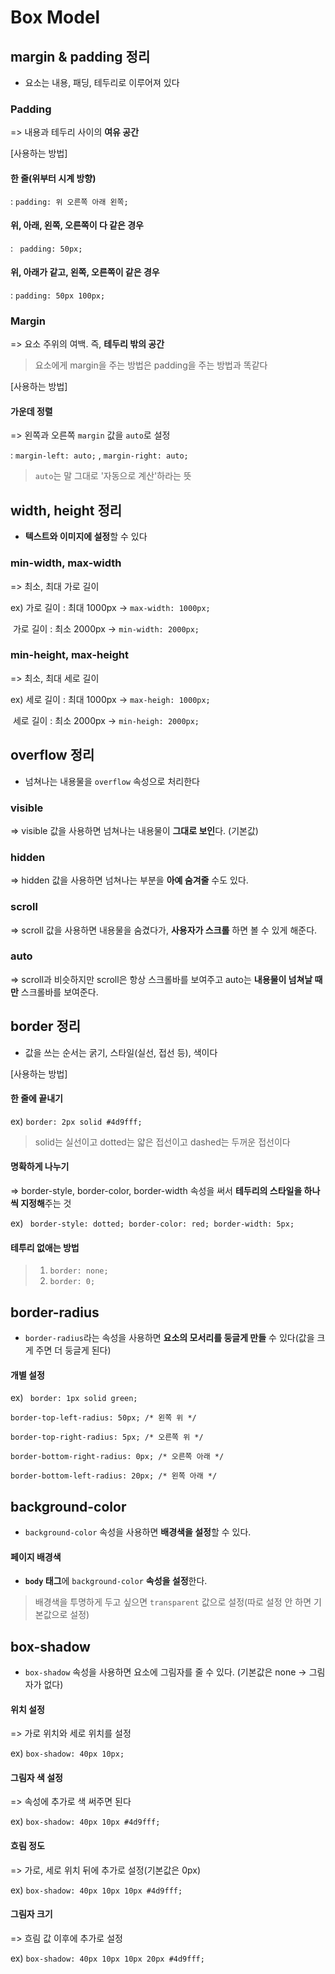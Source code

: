 # Box Model

## margin & padding 정리

* 요소는 내용, 패딩, 테두리로 이루어져 있다

### Padding

=> 내용과 테두리 사이의 **여유 공간**

[사용하는 방법]

#### 한 줄(위부터 시계 방향)

:  `padding: 위 오른쪽 아래 왼쪽;` 

#### 위, 아래, 왼쪽, 오른쪽이 다 같은 경우

:  ` padding: 50px;` 

#### 위, 아래가 같고, 왼쪽, 오른쪽이 같은 경우

: `padding: 50px 100px;` 

### Margin

=> 요소 주위의 여백. 즉, **테두리 밖의 공간**

> 요소에게 margin을 주는 방법은 padding을 주는 방법과 똑같다

[사용하는 방법]

#### 가운데 정렬

=> 왼쪽과 오른쪽 `margin` 값을 `auto`로 설정

: `margin-left: auto;`  , `margin-right: auto;` 

> `auto`는 말 그대로 '자동으로 계산'하라는 뜻



## width, height 정리

* **텍스트와 이미지에 설정**할 수 있다

### min-width, max-width

=> 최소, 최대 가로 길이

ex) 가로 길이 : 최대 1000px -> `max-width: 1000px;` 

​	  가로 길이 : 최소 2000px ->  `min-width: 2000px;` 

### min-height, max-height

=> 최소, 최대 세로 길이 

ex) 세로 길이 : 최대 1000px -> `max-heigh: 1000px;` 

​	  세로 길이 : 최소 2000px ->  `min-heigh: 2000px;` 



## overflow 정리

* 넘쳐나는 내용물을 `overflow` 속성으로 처리한다

### visible

=> visible 값을 사용하면 넘쳐나는 내용물이 **그대로 보인**다. (기본값)

### hidden

=> hidden 값을 사용하면 넘쳐나는 부분을 **아예 숨겨줄** 수도 있다.

### scroll

=> scroll 값을 사용하면 내용물을 숨겼다가, **사용자가 스크롤** 하면 볼 수 있게 해준다.

### auto

=> scroll과 비슷하지만 scroll은 항상 스크롤바를 보여주고 auto는 **내용물이 넘쳐날 때만** 스크롤바를 보여준다. 



## border 정리

* 값을 쓰는 순서는 굵기, 스타일(실선, 접선 등), 색이다

[사용하는 방법]

#### 한 줄에 끝내기

ex) `border: 2px solid #4d9fff;`  

> solid는 실선이고 dotted는 얇은 접선이고 dashed는 두꺼운 접선이다

#### 명확하게 나누기

=>  border-style, border-color, border-width 속성을 써서 **테두리의 스타일을 하나씩 지정해**주는 것

ex) ` border-style: dotted; border-color: red; border-width: 5px;`  

#### 테투리 없애는 방법 

> 1. `border: none;`
> 2. `border: 0;`



## border-radius

* `border-radius`라는 속성을 사용하면 **요소의 모서리를 둥글게 만들** 수 있다(값을 크게 주면 더 둥글게 된다)

#### 개별 설정

ex) `  border: 1px solid green;  `  

`border-top-left-radius: 50px; /* 왼쪽 위 */  `

`border-top-right-radius: 5px; /* 오른쪽 위 */  `

`border-bottom-right-radius: 0px; /* 오른쪽 아래 */  `

`border-bottom-left-radius: 20px; /* 왼쪽 아래 */`  



## background-color

* `background-color` 속성을 사용하면 **배경색을 설정**할 수 있다. 

#### 페이지 배경색

* **`body` 태그**에 `background-color` **속성을 설정**한다.

>  배경색을 투명하게 두고 싶으면 `transparent` 값으로 설정(따로 설정 안 하면 기본값으로 설정)



##  box-shadow

*  `box-shadow` 속성을 사용하면 요소에 그림자를 줄 수 있다. (기본값은 none -> 그림자가 없다)

#### 위치 설정

=> 가로 위치와 세로 위치를 설정

ex) `box-shadow: 40px 10px;` 

#### 그림자 색 설정

=> 속성에 추가로 색 써주면 된다 

ex) `box-shadow: 40px 10px #4d9fff;` 

#### 흐림 정도

=> 가로, 세로 위치 뒤에 추가로 설정(기본값은 0px)

ex) `box-shadow: 40px 10px 10px #4d9fff;` 

#### 그림자 크기

=> 흐림 값 이후에 추가로 설정

ex) `box-shadow: 40px 10px 10px 20px #4d9fff;` 







